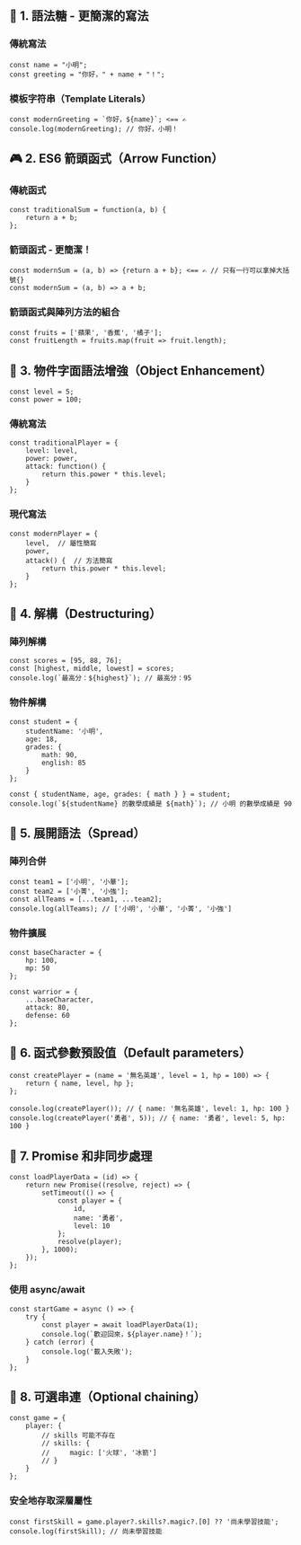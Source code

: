 ## 🌟 1. 語法糖 - 更簡潔的寫法

### 傳統寫法

```
const name = "小明";
const greeting = "你好，" + name + "！";
```

### 模板字符串（Template Literals）

```
const modernGreeting = `你好，${name}`; <== ✍️
console.log(modernGreeting); // 你好，小明！
```

## 🎮 2. ES6 箭頭函式（Arrow Function）

### 傳統函式

```
const traditionalSum = function(a, b) {
    return a + b;
};
```

### 箭頭函式 - 更簡潔！

```
const modernSum = (a, b) => {return a + b}; <== ✍️ // 只有一行可以拿掉大括號{}
const modernSum = (a, b) => a + b;
```

### 箭頭函式與陣列方法的組合

```
const fruits = ['蘋果', '香蕉', '橘子'];
const fruitLength = fruits.map(fruit => fruit.length);
```

## 🎲 3. 物件字面語法增強（Object Enhancement）

```
const level = 5;
const power = 100;
```

### 傳統寫法

```
const traditionalPlayer = {
    level: level,
    power: power,
    attack: function() {
        return this.power * this.level;
    }
};
```

### 現代寫法

```
const modernPlayer = {
    level,  // 屬性簡寫
    power,
    attack() {  // 方法簡寫
        return this.power * this.level;
    }
};
```

## 🎯 4. 解構（Destructuring）

### 陣列解構

```
const scores = [95, 88, 76];
const [highest, middle, lowest] = scores;
console.log(`最高分：${highest}`); // 最高分：95
```

### 物件解構

```
const student = {
    studentName: '小明',
    age: 18,
    grades: {
        math: 90,
        english: 85
    }
};

const { studentName, age, grades: { math } } = student;
console.log(`${studentName} 的數學成績是 ${math}`); // 小明 的數學成績是 90
```

## 🎨 5. 展開語法（Spread）

### 陣列合併

```
const team1 = ['小明', '小華'];
const team2 = ['小菁', '小強'];
const allTeams = [...team1, ...team2];
console.log(allTeams); // ['小明', '小華', '小菁', '小強']
```

### 物件擴展

```
const baseCharacter = {
    hp: 100,
    mp: 50
};

const warrior = {
    ...baseCharacter,
    attack: 80,
    defense: 60
};
```

## 🎁 6. 函式參數預設值（Default parameters）

```
const createPlayer = (name = '無名英雄', level = 1, hp = 100) => {
    return { name, level, hp };
};

console.log(createPlayer()); // { name: '無名英雄', level: 1, hp: 100 }
console.log(createPlayer('勇者', 5)); // { name: '勇者', level: 5, hp: 100 }
```

## 🌈 7. Promise 和非同步處理

```
const loadPlayerData = (id) => {
    return new Promise((resolve, reject) => {
        setTimeout(() => {
            const player = {
                id,
                name: '勇者',
                level: 10
            };
            resolve(player);
        }, 1000);
    });
};
```

### 使用 async/await

```
const startGame = async () => {
    try {
        const player = await loadPlayerData(1);
        console.log(`歡迎回來，${player.name}！`);
    } catch (error) {
        console.log('載入失敗');
    }
};
```

## 🎵 8. 可選串連（Optional chaining）

```
const game = {
    player: {
        // skills 可能不存在
        // skills: {
        //     magic: ['火球', '冰箭']
        // }
    }
};
```

### 安全地存取深層屬性

```
const firstSkill = game.player?.skills?.magic?.[0] ?? '尚未學習技能';
console.log(firstSkill); // 尚未學習技能
```
